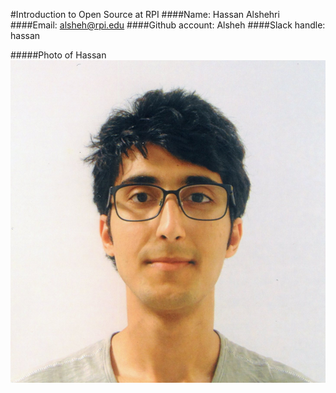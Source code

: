 #Introduction to Open Source at RPI
####Name: Hassan Alshehri
####Email: alsheh@rpi.edu
####Github account: Alsheh
####Slack handle: hassan

#####Photo of Hassan
![Hassan](./images/h.jpg)
